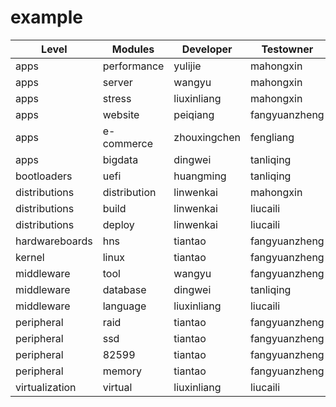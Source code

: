 # example

| Level | Modules | Developer | Testowner |
| - | - | - | - |
| apps | performance | yulijie | mahongxin |
| apps | server | wangyu | mahongxin |
| apps | stress | liuxinliang | mahongxin |
| apps | website | peiqiang | fangyuanzheng |
| apps | e-commerce | zhouxingchen | fengliang |
| apps | bigdata | dingwei | tanliqing |
| bootloaders | uefi | huangming | tanliqing |
| distributions | distribution | linwenkai | mahongxin |
| distributions | build | linwenkai | liucaili |
| distributions | deploy | linwenkai | liucaili |
| hardwareboards | hns | tiantao | fangyuanzheng |
| kernel | linux | tiantao | fangyuanzheng |
| middleware | tool | wangyu | fangyuanzheng |
| middleware | database | dingwei | tanliqing |
| middleware | language | liuxinliang | liucaili |
| peripheral | raid | tiantao | fangyuanzheng |
| peripheral | ssd | tiantao | fangyuanzheng |
| peripheral | 82599 | tiantao | fangyuanzheng |
| peripheral | memory | tiantao | fangyuanzheng |
| virtualization | virtual | liuxinliang | liucaili |

